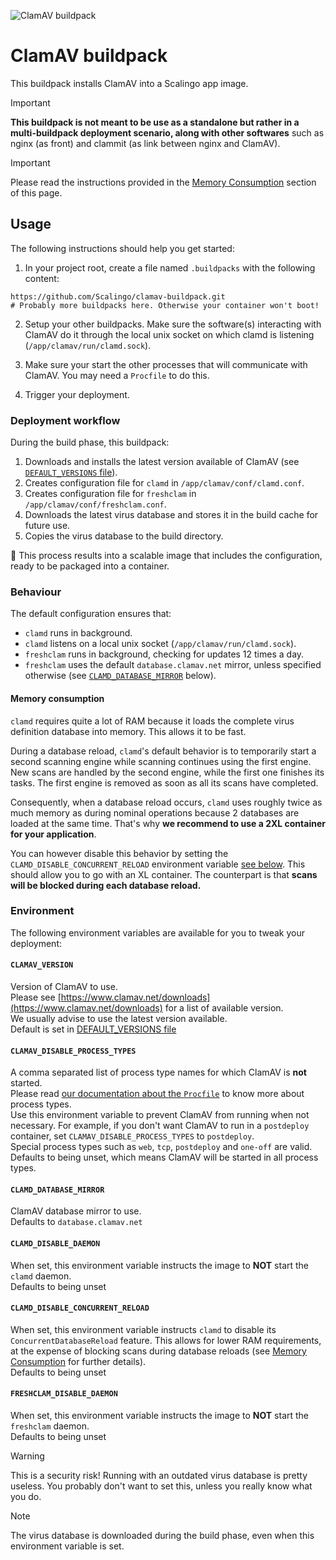 ![ClamAV buildpack](scalingo_clamav.svg)

# ClamAV buildpack

This buildpack installs ClamAV into a Scalingo app image.

> [!IMPORTANT]
> **This buildpack is not meant to be use as a standalone but rather in a
multi-buildpack deployment scenario, along with other softwares** such as nginx
(as front) and clammit (as link between nginx and ClamAV).

> [!IMPORTANT]
> Please read the instructions provided in the [Memory Consumption](#memory-consumption)
  section of this page.


## Usage

The following instructions should help you get started:

1. In your project root, create a file named `.buildpacks` with the following
content:

```
https://github.com/Scalingo/clamav-buildpack.git
# Probably more buildpacks here. Otherwise your container won't boot!
```

2. Setup your other buildpacks. Make sure the software(s) interacting with
ClamAV do it through the local unix socket on which clamd is listening
(`/app/clamav/run/clamd.sock`).

3. Make sure your start the other processes that will communicate with ClamAV.
   You may need a `Procfile` to do this.

4. Trigger your deployment.

### Deployment workflow

During the build phase, this buildpack:

1. Downloads and installs the latest version available of ClamAV (see
   [`DEFAULT_VERSIONS` file](DEFAULT_VERSIONS)).
2. Creates configuration file for `clamd` in
   `/app/clamav/conf/clamd.conf`.
3. Creates configuration file for `freshclam` in
   `/app/clamav/conf/freshclam.conf`.
4. Downloads the latest virus database and stores it in the build cache for
   future use.
5. Copies the virus database to the build directory.

:tada: This process results into a scalable image that includes the
configuration, ready to be packaged into a container.

### Behaviour

The default configuration ensures that:

- `clamd` runs in background.
- `clamd` listens on a local unix socket (`/app/clamav/run/clamd.sock`).
- `freshclam` runs in background, checking for updates 12 times a day.
- `freshclam` uses the default `database.clamav.net` mirror, unless
  specified otherwise (see [`CLAMD_DATABASE_MIRROR`](#CLAMD_DATABASE_MIRROR)
  below).

#### Memory consumption

`clamd` requires quite a lot of RAM because it loads the complete virus
definition database into memory. This allows it to be fast.

During a database reload, `clamd`'s default behavior is to temporarily start a
second scanning engine while scanning continues using the first engine. New
scans are handled by the second engine, while the first one finishes its tasks.
The first engine is removed as soon as all its scans have completed.

Consequently, when a database reload occurs, `clamd` uses roughly twice as much
memory as during nominal operations because 2 databases are loaded at the same
time. That's why **we recommend to use a 2XL container for your application**.

You can however disable this behavior by setting the
`CLAMD_DISABLE_CONCURRENT_RELOAD` environment variable
[see below](#CLAMD_DISABLE_CONCURRENT_RELOAD). This should allow you to go with
an XL container. The counterpart is that **scans will be blocked during each
database reload.**

### Environment

The following environment variables are available for you to tweak your
deployment:

#### `CLAMAV_VERSION`

Version of ClamAV to use.\
Please see [https://www.clamav.net/downloads](https://www.clamav.net/downloads)
for a list of available version.\
We usually advise to use the latest version available.\
Default is set in [DEFAULT_VERSIONS file](DEFAULT_VERSIONS)

#### `CLAMAV_DISABLE_PROCESS_TYPES`

A comma separated list of process type names for which ClamAV is **not**
started.\
Please read [our documentation about the `Procfile`](https://doc.scalingo.com/platform/app/procfile)
to know more about process types.\
Use this environment variable to prevent ClamAV from running when not
necessary. For example, if you don't want ClamAV to run in a `postdeploy`
container, set `CLAMAV_DISABLE_PROCESS_TYPES` to `postdeploy`.\
Special process types such as `web`, `tcp`, `postdeploy` and `one-off` are
valid.\
Defaults to being unset, which means ClamAV will be started in all process
types.

#### `CLAMD_DATABASE_MIRROR`

ClamAV database mirror to use.\
Defaults to `database.clamav.net`

#### `CLAMD_DISABLE_DAEMON`

When set, this environment variable instructs the image to **NOT** start the
`clamd` daemon.\
Defaults to being unset

#### `CLAMD_DISABLE_CONCURRENT_RELOAD`

When set, this environment variable instructs `clamd` to disable its
`ConcurrentDatabaseReload` feature. This allows for lower RAM requirements, at
the expense of blocking scans during database reloads (see
[Memory Consumption](#memory-consumption) for further details).\
Defaults to being unset

#### `FRESHCLAM_DISABLE_DAEMON`

When set, this environment variable instructs the image to **NOT** start the
`freshclam` daemon.\
Defaults to being unset

> [!WARNING]
> This is a security risk! Running with an outdated virus database is
pretty useless. You probably don't want to set this, unless you really know
what you do.

> [!NOTE]
> The virus database is downloaded during the build phase, even
when this environment variable is set.

